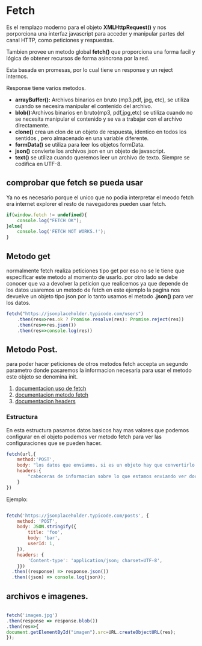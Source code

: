 # Fetch

Es el remplazo moderno para el objeto **XMLHttpRequest()**  y nos porporciona una interfaz javascript para acceder y manipular partes del canal HTTP, como peticiones y respuestas.

Tambien provee un metodo global **fetch()** que proporciona una forma facil y lógica de obtener recursos de forma asincrona por la red.

Esta basada en promesas, por lo cual tiene un response y un reject internos.

Response tiene varios metodos.
+ **arrayBuffer():** Archivos binarios en bruto (mp3,pdf, jpg, etc), se utiliza cuando se necesira manipular el contenido del archivo.
+ **blob()**:Archivos binarios en bruto(mp3, pdf,jpg,etc) se utiliza cuando no se necesita manipular el contenido y se va a trabajar con el archivo directamente.
+ **clone()** crea un clon de un objeto de respuesta, identico en todos los sentidos , pero almacenado en una variable diferente.
+ **formData()** se utiliza para leer los objetos formData.
+ **json()** convierte los archivos json en un objeto de javascript.
+ **text()** se utiliza cuando queremos leer un archivo de texto. Siempre se codifica en UTF-8.

## comprobar que fetch se pueda usar

Ya no es necesario porque el unico que no podia interpretar el meodo fetch era internet explorer el resto de navegadores pueden usar fetch.

```javascript
if(window.fetch != undefined){
    console.log("FETCH OK");
}else{
    console.log('FETCH NOT WORKS.!');
} 
```

## Metodo get

normalmente fetch realiza peticiones tipo get por eso no se le tiene que especificar este metodo al momento de usarlo. por otro lado se debe conocer que va a devolver la peticion que realicemos ya que depende de los datos usaremos un metodo de fetch en este ejemplo la pagina nos devuelve un objeto tipo json por lo tanto usamos el metodo **.json()** para ver los datos.

```javascript
fetch("https://jsonplaceholder.typicode.com/users")
    .then(res=>res.ok ? Promise.resolve(res): Promise.reject(res))
    .then(res=>res.json())
    .then(res=>console.log(res))
```

## Metodo Post.

para poder hacer peticiones de otros metodos fetch accepta un segundo parametro donde pasaremos la informacion necesaria para usar el metodo este objeto se denomina init.

1. [documentacion uso de fetch](https://developer.mozilla.org/es/docs/Web/API/Fetch_API/Using_Fetch)
2. [documentacion metodo fetch](https://developer.mozilla.org/es/docs/Web/API/Fetch_API)
3. [documentacion headers](https://developer.mozilla.org/es/docs/Web/HTTP/Headers)

### Estructura

En esta estructura pasamos datos basicos hay mas valores que podemos configurar en el objeto podemos ver metodo fetch para ver las configuraciones que se pueden hacer.

```javascript
fetch(url,{
    method:'POST',
    body: "los datos que enviamos. si es un objeto hay que convertirlo con JSON.stringify(datos).",
    headers:{
        "cabeceras de informacion sobre lo que estamos enviando ver documentacion headers"
    }
})
```

Ejemplo:

```javascript

fetch('https://jsonplaceholder.typicode.com/posts', {
    method: 'POST',
    body: JSON.stringify({
        title: 'foo',
        body: 'bar',
        userId: 1,
    }),
    headers: {
        'Content-type': 'application/json; charset=UTF-8',
    }})
  .then((response) => response.json())
  .then((json) => console.log(json));

```

## archivos e imagenes.


```javascript

fetch('imagen.jpg')
.then(response => response.blob())
.then(res=>{
document.getElementById("imagen").src=URL.createObjectURL(res);
});

```